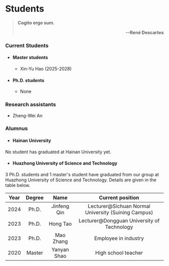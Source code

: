 # **Students**

> **Cogito ergo sum.**  <p align='right'>**--René Descartes**</p>

### **Current Students**

- #### **Master students**

    - Xin-Yu Hao (2025-2028)

- #### **Ph.D. students**

    - None

### **Research assistants**

- Zheng-Wei An 

### **Alumnus**

- #### Hainan University

No student has graduated at Hainan University yet. 

- #### Huazhong University of Science and Technology

3 Ph.D. students and 1 master's student have graduated from our group at Huazhong University of Science and Technology. Details are given in the table below. 

| Year | Degree | Name | Current position |
| :---:|     :---:    | :---:| :---: |
| 2024 | Ph.D. | Jinfeng Qin | Lecturer@Sichuan Normal University (Suining Campus) |
| 2023 | Ph.D. | Hong Tao | Lecturer@Dongguan University of Technology |
| 2023 | Ph.D. | Mao Zhang | Employee in industry  |
| 2020 | Master | Yanyan Shao | High school teacher |
